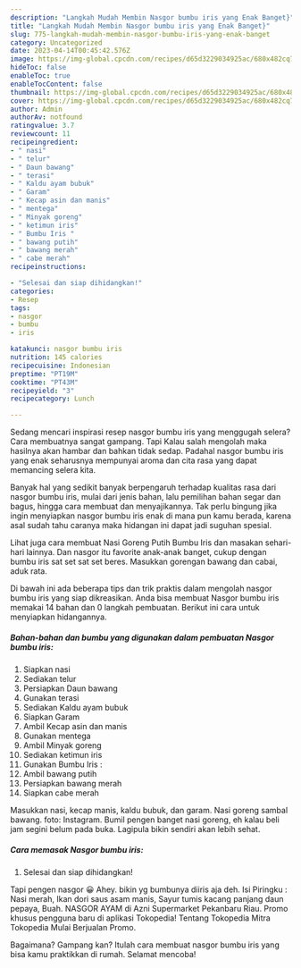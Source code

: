 ```yaml
---
description: "Langkah Mudah Membin Nasgor bumbu iris yang Enak Banget}"
title: "Langkah Mudah Membin Nasgor bumbu iris yang Enak Banget}"
slug: 775-langkah-mudah-membin-nasgor-bumbu-iris-yang-enak-banget
category: Uncategorized
date: 2023-04-14T00:45:42.576Z
image: https://img-global.cpcdn.com/recipes/d65d3229034925ac/680x482cq70/nasgor-bumbu-iris-foto-resep-utama.jpg
hideToc: false
enableToc: true
enableTocContent: false
thumbnail: https://img-global.cpcdn.com/recipes/d65d3229034925ac/680x482cq70/nasgor-bumbu-iris-foto-resep-utama.jpg
cover: https://img-global.cpcdn.com/recipes/d65d3229034925ac/680x482cq70/nasgor-bumbu-iris-foto-resep-utama.jpg
author: Admin
authorAv: notfound
ratingvalue: 3.7
reviewcount: 11
recipeingredient:
- " nasi"
- " telur"
- " Daun bawang"
- " terasi"
- " Kaldu ayam bubuk"
- " Garam"
- " Kecap asin dan manis"
- " mentega"
- " Minyak goreng"
- " ketimun iris"
- " Bumbu Iris "
- " bawang putih"
- " bawang merah"
- " cabe merah"
recipeinstructions:

- "Selesai dan siap dihidangkan!"
categories:
- Resep
tags:
- nasgor
- bumbu
- iris

katakunci: nasgor bumbu iris 
nutrition: 145 calories
recipecuisine: Indonesian
preptime: "PT19M"
cooktime: "PT43M"
recipeyield: "3"
recipecategory: Lunch

---
```



Sedang mencari inspirasi resep nasgor bumbu iris yang menggugah selera? Cara membuatnya sangat gampang. Tapi Kalau salah mengolah maka hasilnya akan hambar dan bahkan tidak sedap. Padahal nasgor bumbu iris yang enak seharusnya mempunyai aroma dan cita rasa yang dapat memancing selera kita.


Banyak hal yang sedikit banyak berpengaruh terhadap kualitas rasa dari nasgor bumbu iris, mulai dari jenis bahan, lalu pemilihan bahan segar dan bagus, hingga cara membuat dan menyajikannya. Tak perlu bingung jika ingin menyiapkan nasgor bumbu iris enak di mana pun kamu berada, karena asal sudah tahu caranya maka hidangan ini dapat jadi suguhan spesial.

Lihat juga cara membuat Nasi Goreng Putih Bumbu Iris dan masakan sehari-hari lainnya. Dan nasgor itu favorite anak-anak banget, cukup dengan bumbu iris sat set sat set beres. Masukkan gorengan bawang dan cabai, aduk rata.


Di bawah ini ada beberapa tips dan trik praktis dalam mengolah nasgor bumbu iris yang siap dikreasikan. Anda bisa membuat Nasgor bumbu iris memakai 14 bahan dan 0 langkah pembuatan. Berikut ini cara untuk menyiapkan hidangannya.

<!--inarticleads1-->

##### Bahan-bahan dan bumbu yang digunakan dalam pembuatan Nasgor bumbu iris:

1. Siapkan  nasi
1. Sediakan  telur
1. Persiapkan  Daun bawang
1. Gunakan  terasi
1. Sediakan  Kaldu ayam bubuk
1. Siapkan  Garam
1. Ambil  Kecap asin dan manis
1. Gunakan  mentega
1. Ambil  Minyak goreng
1. Sediakan  ketimun iris
1. Gunakan  Bumbu Iris :
1. Ambil  bawang putih
1. Persiapkan  bawang merah
1. Siapkan  cabe merah


Masukkan nasi, kecap manis, kaldu bubuk, dan garam. Nasi goreng sambal bawang. foto: Instagram. Bumil pengen banget nasi goreng, eh kalau beli jam segini belum pada buka. Lagipula bikin sendiri akan lebih sehat. 

<!--inarticleads2-->

##### Cara memasak Nasgor bumbu iris:


1. Selesai dan siap dihidangkan!

Tapi pengen nasgor 😀 Ahey. bikin yg bumbunya diiris aja deh. Isi Piringku : Nasi merah, Ikan dori saus asam manis, Sayur tumis kacang panjang daun pepaya, Buah. NASGOR AYAM di Azni Supermarket Pekanbaru Riau. Promo khusus pengguna baru di aplikasi Tokopedia! Tentang Tokopedia Mitra Tokopedia Mulai Berjualan Promo. 

Bagaimana? Gampang kan? Itulah cara membuat nasgor bumbu iris yang bisa kamu praktikkan di rumah. Selamat mencoba!
